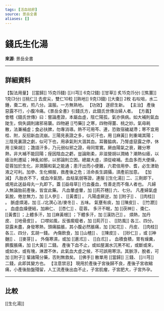 ```yaml
---
tags: [活血祛瘀]
source: 景岳全書
aliases: []
---
```


# 錢氏生化湯

**來源**: 景岳全書  

---

## 詳細資料
【製法用量】 [[當歸]] 15克(5錢) [[川芎]] 6克(2錢) [[甘草]] 炙15克(5分) [[焦薑]] 1克(3分) [[桃仁]] 去皮尖，雙仁10粒 [[熟地]] 9克(3錢) [[大棗]] 2枚
右㕮咀，水二鍾，棗二枚，煎八分。溫服。一方無熟地。
【功效】
逐瘀生新。
【主治】
產後惡露不行，小腹冷痛。《景岳全書》引錢氏方，此錢氏世傳治婦人者。
【方義】
會稽《錢氏世傳》曰：嘗論產證，本屬血虛，陰亡陽孤，氣亦俱病。如大補則氣血陡生，倘失調則諸邪易襲。四物避 [[芍藥]] 之寒，四物得薑、桃之妙。氣毋耗散，法兼補虛；食必扶脾，勿專消導。熱不可用芩、連，恐致宿穢凝滯；寒不宜用桂、附，反招新血流崩。三陽見表證之多，似可汗也，用 [[麻黃]] 則重竭其陽；三陰見裏證之劇，似可下也，用承氣則大涸其血。耳聾脇病，乃腎虛惡露之停，休用 [[柴胡]] ；譫語汗多，乃元弱似邪之證，毋同胃實。厥由陽氣之衰，難分寒熱，非大補不能回陽；痓因陰血之虧，豈論剛柔，非滋營胡以潤絡？潮熱似瘧，以瘧治則遷延；神亂如邪，以邪論則立困。總屬大虛，須從峻補。去血多而大便燥，蓯蓉加於生化，非潤腸和氣之能通；患汗出而小便難，六君倍用參、耆，必生津助液之可利。加參、生化頻服，救產後之危；活命長生調攝，須產前加意。
【加減】
凡胎衣不下，或血冷氣閉，血枯氣弱等證，連服 [[生化湯]] 二、三劑即下，或用此送益母丸一丸即下。蓋 [[益母草]] 行血養血，性善走而不傷人者也。
凡婦人無論胎前產後，皆宜此藥。
凡血暈虛暈，加 [[荊芥穗]] 六、七分。
凡產婦氣虛氣脫，倦怠無力，加 [[人參]] 、 [[黃耆]] 。
凡陽虛厥逆，加 [[附子]] 、 [[肉桂]] 。
脈虛煩渴，加 [[../北溟心法/麥冬]] 、五味。
氣壅有痰，加 [[陳皮]] 、 [[竹瀝]] 。
血虛血燥便結，加麻仁、 [[杏仁]] 、蓯蓉。
多汗不眠，加 [[茯神]] 、棗仁、 [[黃耆]] ；上體多汗，加 [[麻黃根]] ；下體多汗，加 [[漢防己]] 。
煩熱，加丹皮、 [[地骨皮]] 。
口噤如風，反張瘈瘲者，加 [[荊芥]] 、 [[防風]] 各三、四分。
惡露未盡，身發寒熱，頭痛脇脹，其小腹必然脹痛，加 [[紅花]] 、丹皮、 [[肉桂]] 各三、四分，玄胡一錢。
內傷飲食，加 [[山楂]] 、 [[陳皮]] 、 [[砂仁]] ，或 [[神麯]] 、 [[麥芽]] 。
外傷寒濕，或加 [[蒼朮]] 、 [[白朮]] 。
血積食積，胃有燥糞，臍腹脹痛，加 [[大黃]] 二錢。
產後下血不止，或如屋漏水沉黑不紅，或斷或來，或如水，或有塊，淋瀝不休，此氣血大虛之候，不可誤用寒涼。其脈浮，脫者，可加 [[附子]] 輩諸陽分藥，否則無救矣。 [[佛手]] 散單用 [[當歸]] 三錢、 [[川芎]] 二錢，此即其變方也。
【注意禁忌】
現用於產後子宮後歸不良，產後子宮收縮痛，小產後胎盤殘留，人工流產後出血不止，子宮肌瘤，子宮肥大，子宮外孕。

---

## 比較
[[生化湯]]
